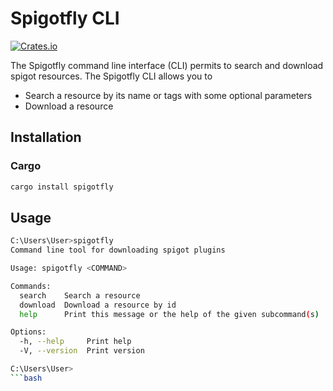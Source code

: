 # Spigotfly CLI

[![Crates.io](https://img.shields.io/crates/v/spigotfly)](https://crates.io/crates/spigotfly)

The Spigotfly command line interface (CLI) permits to search and download spigot resources.
The Spigotfly CLI allows you to

- Search a resource by its name or tags with some optional parameters
- Download a resource

## Installation

### Cargo
```bash
cargo install spigotfly
```

## Usage
```bash
C:\Users\User>spigotfly
Command line tool for downloading spigot plugins

Usage: spigotfly <COMMAND>

Commands:
  search    Search a resource
  download  Download a resource by id
  help      Print this message or the help of the given subcommand(s)

Options:
  -h, --help     Print help
  -V, --version  Print version

C:\Users\User>
```bash
